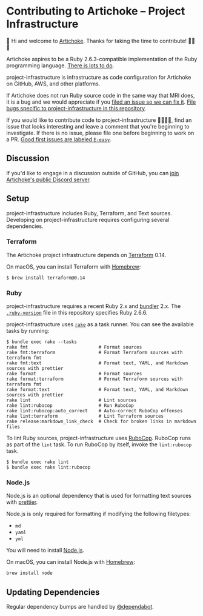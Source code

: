 # Contributing to Artichoke – Project Infrastructure

👋 Hi and welcome to [Artichoke]. Thanks for taking the time to contribute!
💪💎🙌

Artichoke aspires to be a Ruby 2.6.3-compatible implementation of the Ruby
programming language. [There is lots to do].

project-infrastructure is infrastructure as code configuration for Artichoke on
GitHub, AWS, and other platforms.

If Artichoke does not run Ruby source code in the same way that MRI does, it is
a bug and we would appreciate if you [filed an issue so we can fix it]. [File
bugs specific to project-infrastructure in this repository].

If you would like to contribute code to project-infrastructure 👩‍💻👨‍💻, find an
issue that looks interesting and leave a comment that you're beginning to
investigate. If there is no issue, please file one before beginning to work on a
PR. [Good first issues are labeled `E-easy`].

## Discussion

If you'd like to engage in a discussion outside of GitHub, you can [join
Artichoke's public Discord server].

## Setup

project-infrastructure includes Ruby, Terraform, and Text sources. Developing on
project-infrastructure requires configuring several dependencies.

### Terraform

The Artichoke project infrastructure depends on [Terraform] 0.14.

On macOS, you can install Terraform with [Homebrew]:

```console
$ brew install terraform@0.14
```

### Ruby

project-infrastructure requires a recent Ruby 2.x and [bundler] 2.x. The
[`.ruby-version`](.ruby-version) file in this repository specifies Ruby 2.6.6.

project-infrastructure uses [`rake`](Rakefile) as a task runner. You can see the
available tasks by running:

```console
$ bundle exec rake --tasks
rake fmt                          # Format sources
rake fmt:terraform                # Format Terraform sources with terraform fmt
rake fmt:text                     # Format text, YAML, and Markdown sources with prettier
rake format                       # Format sources
rake format:terraform             # Format Terraform sources with terraform fmt
rake format:text                  # Format text, YAML, and Markdown sources with prettier
rake lint                         # Lint sources
rake lint:rubocop                 # Run RuboCop
rake lint:rubocop:auto_correct    # Auto-correct RuboCop offenses
rake lint:terraform               # Lint Terraform sources
rake release:markdown_link_check  # Check for broken links in markdown files
```

To lint Ruby sources, project-infrastructure uses [RuboCop]. RuboCop runs as
part of the `lint` task. To run RuboCop by itself, invoke the `lint:rubocop`
task.

```console
$ bundle exec rake lint
$ bundle exec rake lint:rubocop
```

### Node.js

Node.js is an optional dependency that is used for formatting text sources with
[prettier].

Node.js is only required for formatting if modifying the following filetypes:

- `md`
- `yaml`
- `yml`

You will need to install [Node.js].

On macOS, you can install Node.js with [Homebrew]:

```sh
brew install node
```

## Updating Dependencies

Regular dependency bumps are handled by [@dependabot].

[artichoke]: https://github.com/artichoke
[there is lots to do]: https://github.com/artichoke/artichoke/issues
[filed an issue so we can fix it]:
  https://github.com/artichoke/artichoke/issues/new
[file bugs specific to project-infrastructure in this repository]:
  https://github.com/artichoke/project-infrastructure/issues/new
[good first issues are labeled `e-easy`]:
  https://github.com/artichoke/project-infrastructure/labels/E-easy
[join artichoke's public discord server]: https://discord.gg/QCe2tp2
[terraform]: https://www.terraform.io/downloads.html
[homebrew]: https://docs.brew.sh/Installation
[bundler]: https://bundler.io/
[rubocop]: https://github.com/rubocop-hq/rubocop
[prettier]: https://prettier.io/
[node.js]: https://nodejs.org/en/download/package-manager/
[@dependabot]: https://dependabot.com/
